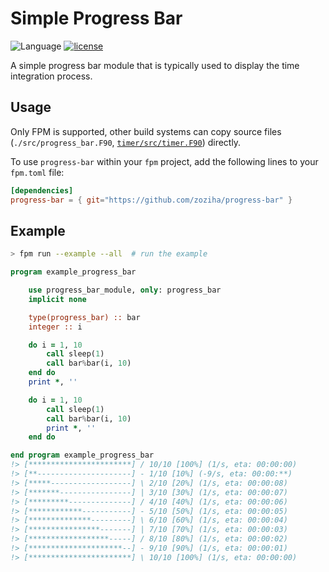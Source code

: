 # Simple Progress Bar

![Language](https://img.shields.io/badge/-Fortran-734f96?logo=fortran&logoColor=white)
[![license](https://img.shields.io/badge/License-MIT-pink)](LICENSE)

A simple progress bar module that is typically used to display the time integration process.

## Usage

Only FPM is supported, other build systems can copy source files (`./src/progress_bar.F90`, [`timer/src/timer.F90`][1]) directly.

To use `progress-bar` within your `fpm` project, add the following lines to your `fpm.toml` file:

```toml
[dependencies]
progress-bar = { git="https://github.com/zoziha/progress-bar" }
```

[1]: https://github.com/zoziha/timer/blob/main/src/timer.F90

## Example

```sh
> fpm run --example --all  # run the example
```

```fortran
program example_progress_bar

    use progress_bar_module, only: progress_bar
    implicit none

    type(progress_bar) :: bar
    integer :: i

    do i = 1, 10
        call sleep(1)
        call bar%bar(i, 10)
    end do
    print *, ''

    do i = 1, 10
        call sleep(1)
        call bar%bar(i, 10)
        print *, ''
    end do

end program example_progress_bar
!> [***********************] / 10/10 [100%] (1/s, eta: 00:00:00)
!> [**---------------------] - 1/10 [10%] (-9/s, eta: 00:00:**)
!> [*****------------------] \ 2/10 [20%] (1/s, eta: 00:00:08)
!> [*******----------------] | 3/10 [30%] (1/s, eta: 00:00:07)
!> [*********--------------] / 4/10 [40%] (1/s, eta: 00:00:06)
!> [************-----------] - 5/10 [50%] (1/s, eta: 00:00:05)
!> [**************---------] \ 6/10 [60%] (1/s, eta: 00:00:04)
!> [****************-------] | 7/10 [70%] (1/s, eta: 00:00:03)
!> [******************-----] / 8/10 [80%] (1/s, eta: 00:00:02)
!> [*********************--] - 9/10 [90%] (1/s, eta: 00:00:01)
!> [***********************] \ 10/10 [100%] (1/s, eta: 00:00:00)
```
